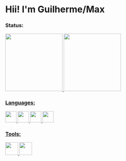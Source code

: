 # Hii! I'm Guilherme/Max

### Status:
<div>
  <a href="https://github.com/seu-GuilhermeLimaSTN">
  <img height="180en" src="https://github-readme-stats.vercel.app/api?username=GuilhermeLimaSTN&theme=midnight-purple&show_icons=true&hide_border=false&border_color=A020F0&count_private=false" /> 
  <img height="180en" src="https://github-readme-stats.vercel.app/api/top-langs/?username=GuilhermeLimaSTN&theme=midnight-purple&show_icons=true&hide_border=false&border_color=A020F0&layout=compact" />
</div>

### Languages:
<div>
    <img src="https://cdn.jsdelivr.net/gh/devicons/devicon/icons/java/java-plain.svg" height="35" /> 
    <img src="https://cdn.jsdelivr.net/gh/devicons/devicon/icons/c/c-original.svg" height="35" />
    <img src="https://cdn.jsdelivr.net/gh/devicons/devicon/icons/css3/css3-original.svg" height="35" />
    <img src="https://cdn.jsdelivr.net/gh/devicons/devicon/icons/html5/html5-original.svg" height="35" />
</div>

### Tools:
<div>
    <img src="https://cdn.jsdelivr.net/gh/devicons/devicon/icons/git/git-original.svg" height="40" />
    <img src="https://cdn.jsdelivr.net/gh/devicons/devicon/icons/vscode/vscode-original.svg" height="40"/>
</div>


